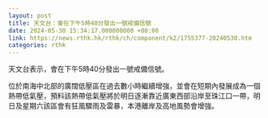 ```yaml
---
layout: post
title: 天文台：會在下午5時40分發出一號戒備信號
date: 2024-05-30 15:34:17.000000000 +08:00
link: https://news.rthk.hk/rthk/ch/component/k2/1755377-20240530.htm
categories: rthk
---
```


天文台表示，會在下午5時40分發出一號戒備信號。

位於南海中北部的廣闊低壓區在過去數小時繼續增強，並會在短期內發展成為一個熱帶低氣壓，預料該熱帶低氣壓將於明日逐漸靠近廣東西部沿岸至珠江口一帶，明日及星期六該區會有狂風驟雨及雷暴，本港離岸及高地風勢會增強。
